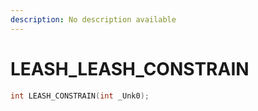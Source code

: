 ```yaml
---
description: No description available 
---
```


# LEASH\_LEASH_CONSTRAIN

```cpp
int LEASH_CONSTRAIN(int _Unk0);
```